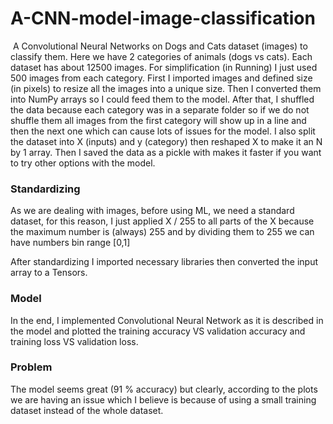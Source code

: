 # A-CNN-model-image-classification
 A Convolutional Neural Networks on Dogs and Cats dataset (images) to classify them. 
Here we have 2 categories of animals (dogs vs cats). Each dataset has about 12500 images. For simplification (in Running) I just used 500 images from each category.
First I imported images and defined size (in pixels) to resize all the images into a unique size.
Then I converted them into NumPy arrays so I could feed them to the model.
After that, I shuffled the data because each category was in a separate folder so if we do not shuffle them all images from the first category will show up in a line and then the next one which can cause lots of issues for the model. 
I also split the dataset into X (inputs) and y (category) then reshaped X to make it an N by 1 array.
Then I saved the data as a pickle with makes it faster if you want to try other options with the model.
### Standardizing
As we are dealing with images, before using ML, we need a standard dataset, for this reason, I just applied X / 255 to all parts of the X because the maximum number is (always) 255 and by dividing them to 255 we can have numbers bin range [0,1]

After standardizing I imported necessary libraries then converted the input array to a Tensors.

### Model
In the end, I implemented Convolutional Neural Network as it is described in the model and plotted the training accuracy VS validation accuracy and training loss VS validation loss.

### Problem
The model seems great (91 % accuracy) but clearly, according to the plots we are having an issue which I believe is because of using a small training dataset instead of the whole dataset. 
